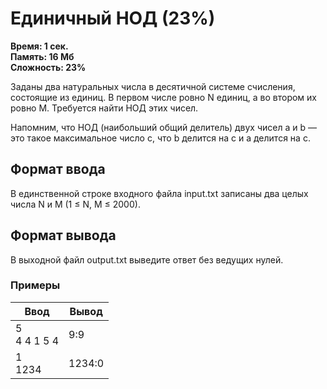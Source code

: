 <h1 class="title">Единичный НОД (23%)</h1>
<p><b>Время: 1 сек.<br>Память: 16 Мб<br>Сложность: 23%</b></p>
<p>Заданы два натуральных числа в десятичной системе счисления, состоящие из единиц. В первом числе ровно N единиц, а во втором их ровно M. Требуется найти НОД этих чисел.</p>
<p>Напомним, что НОД (наибольший общий делитель) двух чисел a и b — это такое максимальное число c, что b делится на c и a делится на c.</p>
<h2>Формат ввода</h2>
<p>В единственной строке входного файла input.txt записаны два целых числа N и M (1 ≤ N, M ≤ 2000).</p>
<h2>Формат вывода</h2>
<p>В выходной файл output.txt выведите ответ без ведущих нулей.</p>
<h3>Примеры</h3>
<table class="sample-tests">
  <thead>
     <tr>
        <th>Ввод</th>
        <th>Вывод</th>
     </tr>
  </thead>
  <tbody>
     <tr>
        <td>5<br>
            4 4 1 5 4</td>
        <td>9:9</td>
     </tr>
     <tr>
         <td>1<br>
             1234</td>
         <td>1234:0</td>
     </tr>
  </tbody>
</table>